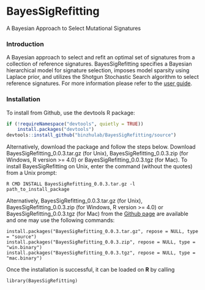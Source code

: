 # BayesSigRefitting
A Bayesian Approach to Select Mutational Signatures


### Introduction
A Bayesian approach to select and refit an optimal set of signatures from a
collection of reference signatures. BayesSigRefitting specifies a Bayesian hierarchical
model for signature selection, imposes model sparsity using Laplace prior,
and utilizes the Shotgun Stochastic Search algorithm to select reference signatures.
For more information please refer to the [user guide](https://github.com/binzhulab/BayesSigRefitting/blob/main/BayesSigRefitting-manual.pdf).
<br/>

### Installation
To install from Github, use the devtools R package:
```r
if (!requireNamespace("devtools", quietly = TRUE))  
	install.packages("devtools")
devtools::install_github("binzhulab/BayesSigRefitting/source")
```
Alternatively, download the package and follow the steps below. Download BayesSigRefitting_0.0.3.tar.gz (for Unix), BayesSigRefitting_0.0.3.zip (for Windows, R version >= 4.0) or BayesSigRefitting_0.0.3.tgz (for Mac). To install BayesSigRefitting on Unix, enter the command (without the quotes) from a Unix prompt:
```
R CMD INSTALL BayesSigRefitting_0.0.3.tar.gz -l path_to_install_package
```
Alternatively, BayesSigRefitting_0.0.3.tar.gz (for Unix), BayesSigRefitting_0.0.3.zip (for Windows, R version >= 4.0) or BayesSigRefitting_0.0.3.tgz (for Mac) from the [Github page](https://github.com/binzhulab/BayesSigRefitting) are available and one may use the following commands:
```
install.packages("BayesSigRefitting_0.0.3.tar.gz", repose = NULL, type = "source")
install.packages("BayesSigRefitting_0.0.3.zip", repose = NULL, type = "win.binary")
install.packages("BayesSigRefitting_0.0.3.tgz", repose = NULL, type = "mac.binary")
```
Once the installation is successful, it can be loaded on **R** by calling 
```
library(BayesSigRefitting)
```
<br/>

